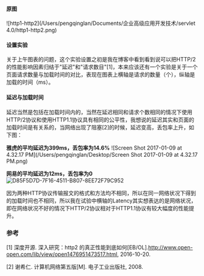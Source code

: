 #### 原图

 ![http1-http2](/Users/pengqinglan/Documents/企业高级应用开发技术/servlet 4.0/http1-http2.png)

#### 设置实验

关于上午图表的问题，这个实验设置之初是我在博客中看到看到说可以把HTTP/2的性能影响因素归结于"延迟"和"请求数目"[1]，本来应该还有一个实验是关于一个页面请求数量与加载时间的对比，表现在图表上横轴是请求的数量（个），纵轴是加载的时间（ms）。

#### 延迟与加载时间

延迟当然是包括在加载时间内的，当然在延迟相同和请求个数相同的情况下使用HTTP/2协议和使用HTTP1.1协议具有相同的公平性，我想说的延迟其实和页面的加载时间是有关系的，当网络出现了阻塞[2]的时候，延迟变高，丢包率上升，如下图：

**雅虎的平均延迟为399ms，丢包率为14.6%** ![Screen Shot 2017-01-09 at 4.32.17 PM](/Users/pengqinglan/Desktop/Screen Shot 2017-01-09 at 4.32.17 PM.png)

**网易的平均延迟为12ms，丢包率为0**![D85F5D7D-7F16-4511-B807-8EE72F79C952](/Users/pengqinglan/Desktop/D85F5D7D-7F16-4511-B807-8EE72F79C952.png)

因为两种HTTP协议传输报文的格式和方法均不相同，所以在同一网络状况下得到的加载时间也不相同，所以我在试验中横轴的Latency其实想表达的是网络状况，即在网络状况不好的情况下HTTP/2协议相对于HTTP1.1协议有较大幅度的性能提升。

### 参考

[1] 深度开源. 深入研究：http2 的真正性能到底如何[EB/OL].http://www.open-open.com/lib/view/open1476951473517.html, 2016-10-20.

[2] 谢希仁. 计算机网络第五版[M]. 电子工业出版社, 2008.